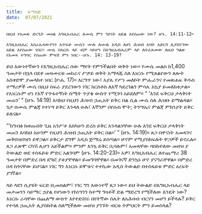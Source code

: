 ```yaml
---
title:  አማላጅ
date:  07/07/2021
---
```


`በዚህ የአመጽ ድርጊት መሀል እግዚአብሔር ለሙሴ ምን ዓይነት ዕድል እየሰጠው ነው? ዘኁ. 14:11-12።`

`እግዚአብሔር እስራኤላውያንን አጥፍቶ ሙሴን ሙሉ ለሙሉ አዲስ ለሆነ ሕዝብ አባት አድርጎ ሊያስነሣው ዕድል እየሰጠው ነበር። ሙሴ በእርሱ ላይ ብቻ ሳይሆን በእግዚአብሔርም ላይ ለተፈጸመው ለዚህ ግልጽ የአመጻ ተግባር የሰጠው ምላሽ ምን ነበር--ዘኁ. 14: 13-19?`

ይህ እውነተኛውን የእግዚአብሔር ሰው ማየት የምንችልበት ወቅት ነው። የሙሴ መልስ ከ1,400 ዓመታት በኋላ በደቀ መዛሙርቱ መከራና ሥቃይ ወቅት አማላጁ ስለ እነርሱ የሚጸልየውን ጸሎት አስቀድሞ ያመላከተ ነበር (ዮሐ. 17)። እርግጥ ነው፤ አያሌ የሥነ መለኮት ምሑራንና የመጽሐፍ ቅዱስ ተማሪዎች ሙሴ በዚህ ስፍራ ያደረገውን ነገር ክርስቶስ ለእኛ ካደረገልን ምሳሌ አኳያ ይመለከቱታል። የእነርሱም ሆነ የእኛ የጥፋተኝነት ስሜት ጥያቄ ውስጥ የሚገባ አይደለም። “ ‘እንደ ፍቅርህ ታላቅነት መጠን’ ” (ዘኁ. 14:19) እባክህ የዚህን ሕዝብ ኃጢአት ይቅር በል ሲል ሙሴ ስለ ሕዝቡ ይማልዳል። ጌታ በሙሴ ምልጃ የተነሣ ይቅር እንዳለ ሁሉ፤ እኛንም በየሱስ ሞት; ትንሣኤና ምልጃ ምክንያት ይቅር ይለናል።

“‘ከግብፅ ከወጡበት ጊዜ አንሥቶ እስካሁን ድረስ ይቅር እንዳልሃቸው ሁሉ እንደ ፍቅርህ ታላቅነት መጠን እባክህ አሁንም የዚህን ሕዝብ ኃጢአት ይቅር በል።’ ” (ዘኁ. 14:19)። ጸጋ በዋናነት አመጻንና መቅበዝበዝን ይዋጋል። ይቅርታ ደግሞ አዲስ ጅማሬ ይሰጣል። ሆኖም የሚያስከፍሉት ዋጋዎች ይኖራሉ። ጸጋ ፈጽሞ ርካሽ ሊሆን አይችልም። ምንም እንኳ ይቅር ቢባሉም፤ አመጻቸው ባስከተለው መዘዝ ያ ትውልድ ወደ ተስፋይቱ ምድር አልገባም (ዘኁ. 14:20-23)። አዎ፤ እግዚአብሔር ለተጨማሪ 38 ዓመታት በምድረ በዳ ደግፎ ያቆያቸዋል። ይመግባቸዋል። በመገናኛ ድንኳኑ ሆኖ ያናግራቸዋል። በምድረ በዳ ከጎናቸው ይሆናል። ነገር ግን እነርሱ ይሞቱና ተተኪው አዲስ ትውልድ በተስፋይቱ ምድር ዕረፍት ያገኛል።

ላይ ላዩን ሲያዩት ፍርድ ቢመስልም፤ ነገር ግን እውነተኛ ጸጋ ነው። ይህ ትውልድ በእግዚአብሔር ላይ መታመንን ሳይማር ኃያል የሆነውን የከነዓንን ከተማ ግዛቶች ድል ማድረግ የሚችለው እንዴት ነው? እነርሱ ራሳቸው በጨለማ ውስጥ እየተደናበሩ በየትኛው ስሌት ለአሕዛብ ብርሃን መሆን ይችላሉ? ይቅር የተባለ ኃጢአት ሊያስከትል ስለሚችለው መዘዝ ያገኙት ብርቱ ትምህርት ምን ይመስላል?
